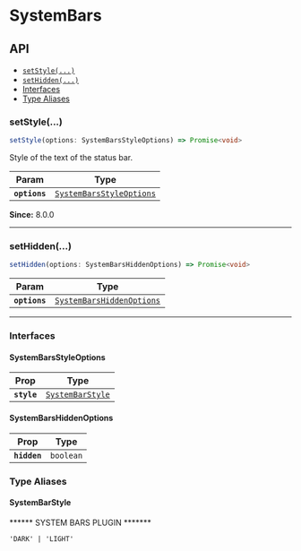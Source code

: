 # SystemBars

## API

<docgen-index>

* [`setStyle(...)`](#setstyle)
* [`setHidden(...)`](#sethidden)
* [Interfaces](#interfaces)
* [Type Aliases](#type-aliases)

</docgen-index>

<docgen-api>
<!--Update the source file JSDoc comments and rerun docgen to update the docs below-->

### setStyle(...)

```typescript
setStyle(options: SystemBarsStyleOptions) => Promise<void>
```

Style of the text of the status bar.

| Param         | Type                                                                      |
| ------------- | ------------------------------------------------------------------------- |
| **`options`** | <code><a href="#systembarsstyleoptions">SystemBarsStyleOptions</a></code> |

**Since:** 8.0.0

--------------------


### setHidden(...)

```typescript
setHidden(options: SystemBarsHiddenOptions) => Promise<void>
```

| Param         | Type                                                                        |
| ------------- | --------------------------------------------------------------------------- |
| **`options`** | <code><a href="#systembarshiddenoptions">SystemBarsHiddenOptions</a></code> |

--------------------


### Interfaces


#### SystemBarsStyleOptions

| Prop        | Type                                                      |
| ----------- | --------------------------------------------------------- |
| **`style`** | <code><a href="#systembarstyle">SystemBarStyle</a></code> |


#### SystemBarsHiddenOptions

| Prop         | Type                 |
| ------------ | -------------------- |
| **`hidden`** | <code>boolean</code> |


### Type Aliases


#### SystemBarStyle

****** SYSTEM BARS PLUGIN *******

<code>'DARK' | 'LIGHT'</code>

</docgen-api>
